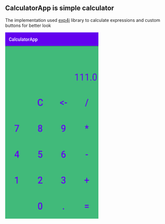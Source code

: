 ## CalculatorApp is simple calculator
The implementation used [exp4j](https://github.com/fasseg/exp4j) library to calculate expressions and custom buttons for better look

<img src="https://github.com/RuslanPark/ITMO-android-course/blob/master/CalculatorApp/Screenshot_CalculatorApp.png" width="300" height="600">
